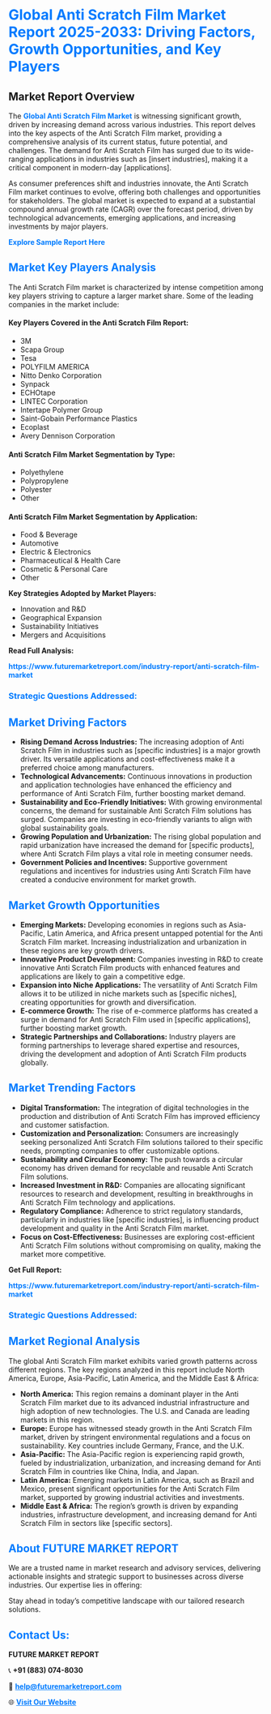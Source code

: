 <h1 style="color: #007BFF;">Global Anti Scratch Film Market Report 2025-2033: Driving Factors, Growth Opportunities, and Key Players</h1>

<section id="overview">
<h2>Market Report Overview</h2>
<p>The <a href="https://www.futuremarketreport.com/industry-report/anti-scratch-film-market" style="color: #007BFF; text-decoration: none;"><strong>Global Anti Scratch Film Market</strong></a> is witnessing significant growth, driven by increasing demand across various industries. This report delves into the key aspects of the Anti Scratch Film market, providing a comprehensive analysis of its current status, future potential, and challenges. The demand for Anti Scratch Film has surged due to its wide-ranging applications in industries such as [insert industries], making it a critical component in modern-day [applications].</p>
<p>As consumer preferences shift and industries innovate, the Anti Scratch Film market continues to evolve, offering both challenges and opportunities for stakeholders. The global market is expected to expand at a substantial compound annual growth rate (CAGR) over the forecast period, driven by technological advancements, emerging applications, and increasing investments by major players.</p>
</section>

<section id="overview">
<p><a href="https://www.futuremarketreport.com/request-sample/reportId=114384" style="color: #007BFF; text-decoration: none;"><strong>Explore Sample Report Here</strong></a></p>
</section>

<section id="key-players">
<h2 style="color: #007BFF;">Market Key Players Analysis</h2>
<p>The Anti Scratch Film market is characterized by intense competition among key players striving to capture a larger market share. Some of the leading companies in the market include:</p>
<h4>Key Players Covered in the Anti Scratch Film Report:</h4>
<ul><li>3M</li><li>Scapa Group</li><li>Tesa</li><li>POLYFILM AMERICA</li><li>Nitto Denko Corporation</li><li>Synpack</li><li>ECHOtape</li><li>LINTEC Corporation</li><li>Intertape Polymer Group</li><li>Saint-Gobain Performance Plastics</li><li>Ecoplast</li><li>Avery Dennison Corporation</li></ul>
<h4>Anti Scratch Film Market Segmentation by Type:</h4>
<ul><li>Polyethylene</li><li>Polypropylene</li><li>Polyester</li><li>Other</li></ul>

<h4>Anti Scratch Film Market Segmentation by Application:</h4>
<ul><li>Food &amp; Beverage</li><li>Automotive</li><li>Electric &amp; Electronics</li><li>Pharmaceutical &amp; Health Care</li><li>Cosmetic &amp; Personal Care</li><li>Other</li></ul>
<p><strong>Key Strategies Adopted by Market Players:</strong></p>
<ul>
<li>Innovation and R&D</li>
<li>Geographical Expansion</li>
<li>Sustainability Initiatives</li>
<li>Mergers and Acquisitions</li>
</ul>
</section>

<section>
<p><strong>Read Full Analysis: </strong></p><a href="https://www.futuremarketreport.com/industry-report/anti-scratch-film-market" style="color: #007BFF; text-decoration: none;"><strong>https://www.futuremarketreport.com/industry-report/anti-scratch-film-market</strong></a>
<h3 style="color: #007BFF;">Strategic Questions Addressed:</h3>
</section>

<section id="driving-factors">
<h2 style="color: #007BFF;">Market Driving Factors</h2>
<ul>
<li><strong>Rising Demand Across Industries:</strong> The increasing adoption of Anti Scratch Film in industries such as [specific industries] is a major growth driver. Its versatile applications and cost-effectiveness make it a preferred choice among manufacturers.</li>
<li><strong>Technological Advancements:</strong> Continuous innovations in production and application technologies have enhanced the efficiency and performance of Anti Scratch Film, further boosting market demand.</li>
<li><strong>Sustainability and Eco-Friendly Initiatives:</strong> With growing environmental concerns, the demand for sustainable Anti Scratch Film solutions has surged. Companies are investing in eco-friendly variants to align with global sustainability goals.</li>
<li><strong>Growing Population and Urbanization:</strong> The rising global population and rapid urbanization have increased the demand for [specific products], where Anti Scratch Film plays a vital role in meeting consumer needs.</li>
<li><strong>Government Policies and Incentives:</strong> Supportive government regulations and incentives for industries using Anti Scratch Film have created a conducive environment for market growth.</li>
</ul>
</section>

<section id="growth-opportunities">
<h2 style="color: #007BFF;">Market Growth Opportunities</h2>
<ul>
<li><strong>Emerging Markets:</strong> Developing economies in regions such as Asia-Pacific, Latin America, and Africa present untapped potential for the Anti Scratch Film market. Increasing industrialization and urbanization in these regions are key growth drivers.</li>
<li><strong>Innovative Product Development:</strong> Companies investing in R&D to create innovative Anti Scratch Film products with enhanced features and applications are likely to gain a competitive edge.</li>
<li><strong>Expansion into Niche Applications:</strong> The versatility of Anti Scratch Film allows it to be utilized in niche markets such as [specific niches], creating opportunities for growth and diversification.</li>
<li><strong>E-commerce Growth:</strong> The rise of e-commerce platforms has created a surge in demand for Anti Scratch Film used in [specific applications], further boosting market growth.</li>
<li><strong>Strategic Partnerships and Collaborations:</strong> Industry players are forming partnerships to leverage shared expertise and resources, driving the development and adoption of Anti Scratch Film products globally.</li>
</ul>
</section>

<section id="trending-factors">
<h2 style="color: #007BFF;">Market Trending Factors</h2>
<ul>
<li><strong>Digital Transformation:</strong> The integration of digital technologies in the production and distribution of Anti Scratch Film has improved efficiency and customer satisfaction.</li>
<li><strong>Customization and Personalization:</strong> Consumers are increasingly seeking personalized Anti Scratch Film solutions tailored to their specific needs, prompting companies to offer customizable options.</li>
<li><strong>Sustainability and Circular Economy:</strong> The push towards a circular economy has driven demand for recyclable and reusable Anti Scratch Film solutions.</li>
<li><strong>Increased Investment in R&D:</strong> Companies are allocating significant resources to research and development, resulting in breakthroughs in Anti Scratch Film technology and applications.</li>
<li><strong>Regulatory Compliance:</strong> Adherence to strict regulatory standards, particularly in industries like [specific industries], is influencing product development and quality in the Anti Scratch Film market.</li>
<li><strong>Focus on Cost-Effectiveness:</strong> Businesses are exploring cost-efficient Anti Scratch Film solutions without compromising on quality, making the market more competitive.</li>
</ul>
</section>

<section>
<p><strong>Get Full Report: </strong></p><a href="https://www.futuremarketreport.com/industry-report/anti-scratch-film-market" style="color: #007BFF; text-decoration: none;"><strong>https://www.futuremarketreport.com/industry-report/anti-scratch-film-market</strong></a>
<h3 style="color: #007BFF;">Strategic Questions Addressed:</h3>
</section>


<section id="regional-analysis">
<h2 style="color: #007BFF;">Market Regional Analysis</h2>
<p>The global Anti Scratch Film market exhibits varied growth patterns across different regions. The key regions analyzed in this report include North America, Europe, Asia-Pacific, Latin America, and the Middle East & Africa:</p>
<ul>
<li><strong>North America:</strong> This region remains a dominant player in the Anti Scratch Film market due to its advanced industrial infrastructure and high adoption of new technologies. The U.S. and Canada are leading markets in this region.</li>
<li><strong>Europe:</strong> Europe has witnessed steady growth in the Anti Scratch Film market, driven by stringent environmental regulations and a focus on sustainability. Key countries include Germany, France, and the U.K.</li>
<li><strong>Asia-Pacific:</strong> The Asia-Pacific region is experiencing rapid growth, fueled by industrialization, urbanization, and increasing demand for Anti Scratch Film in countries like China, India, and Japan.</li>
<li><strong>Latin America:</strong> Emerging markets in Latin America, such as Brazil and Mexico, present significant opportunities for the Anti Scratch Film market, supported by growing industrial activities and investments.</li>
<li><strong>Middle East & Africa:</strong> The region’s growth is driven by expanding industries, infrastructure development, and increasing demand for Anti Scratch Film in sectors like [specific sectors].</li>
</ul>
</section>

<footer>
<h2 style="color: #007BFF;">About FUTURE MARKET REPORT</h2>
<p>We are a trusted name in market research and advisory services, delivering actionable insights and strategic support to businesses across diverse industries. Our expertise lies in offering:</p>

<p>Stay ahead in today’s competitive landscape with our tailored research solutions.</p>

<h2 style="color: #007BFF;">Contact Us:</h2>
<p><strong>FUTURE MARKET REPORT</strong></p>
<p>📞 <strong>+91 (883) 074-8030</strong></p>
<p>📧 <strong><a href="mailto:help@futuremarketreport.com" style="color: #007BFF;">help@futuremarketreport.com</a></strong></p>
<p>🌐 <strong><a href="https://www.futuremarketreport.com/" style="color: #007BFF;">Visit Our Website</a></strong></p>
</footer>